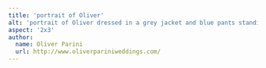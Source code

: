 ```yaml
---
title: 'portrait of Oliver'
alt: 'portrait of Oliver dressed in a grey jacket and blue pants standing in front of Sterling Pond with mountain view'
aspect: '2x3'
author:
  name: Oliver Parini
  url: http://www.oliverpariniweddings.com/
---
```

